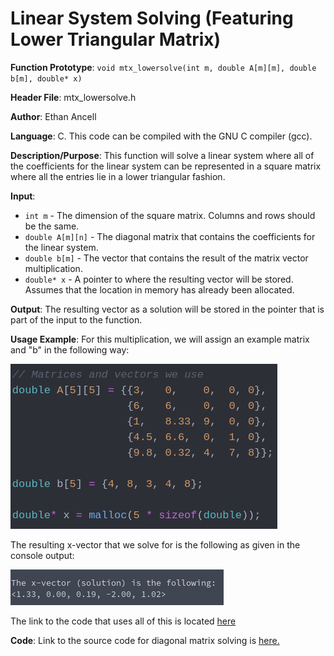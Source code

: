 # Linear System Solving (Featuring Lower Triangular Matrix)
**Function Prototype**: ```void mtx_lowersolve(int m, double A[m][m], double b[m], double* x)```

**Header File**: mtx_lowersolve.h

**Author**: Ethan Ancell

**Language**: C. This code can be compiled with the GNU C compiler (gcc).

**Description/Purpose**: This function will solve a linear system where all of the coefficients for the
linear system can be represented in a square matrix where all the entries lie in
a lower triangular fashion.

**Input**:
* ```int m``` - The dimension of the square matrix. Columns and rows should be the same.
* ```double A[m][n]``` - The diagonal matrix that contains the coefficients for the linear system.
* ```double b[m]``` - The vector that contains the result of the matrix vector multiplication.
* ```double* x``` - A pointer to where the resulting vector will be stored. Assumes that
the location in memory has already been allocated.

**Output**: The resulting vector as a solution will be stored in the pointer that
is part of the input to the function.

**Usage Example**: For this multiplication, we will assign an example matrix and "b" in the following way:

![Matrix declaration](images/mtx_lowersolve1.png)

The resulting x-vector that we solve for is the following as given in the console output:

![Console Output](images/mtx_lowersolve2.png)

The link to the code that uses all of this is located [here](../software/matrix/mtx_lowersolve_example.c)

**Code**: Link to the source code for diagonal matrix solving is [here.](../shared_library/src/mtx_lowersolve.c)

